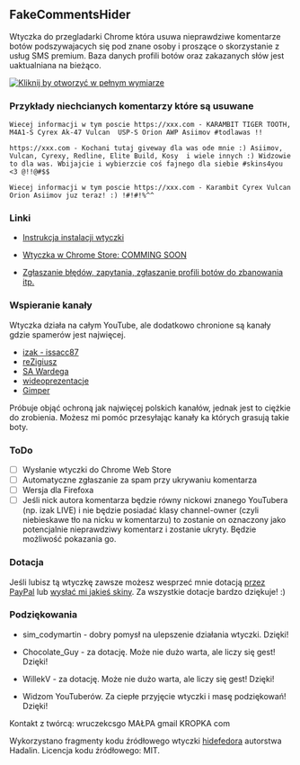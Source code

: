 ## FakeCommentsHider
Wtyczka do przegladarki Chrome która usuwa nieprawdziwe komentarze botów podszywajacych się pod znane osoby i proszące o skorzystanie z usług SMS premium. Baza danych profili botów oraz zakazanych słów jest uaktualniana na bieżąco.

[![Kliknij by otworzyć w pełnym wymiarze](http://i.imgur.com/WjfCyh9.png)](http://i.imgur.com/WjfCyh9.png)

### Przykłady niechcianych komentarzy które są usuwane

```
Wiecej informacji w tym poscie https://xxx.com - KARAMBIT TIGER TOOTH, M4A1-S Cyrex Ak-47 Vulcan  USP-S Orion AWP Asiimov #todlawas !!

https://xxx.com - Kochani tutaj giveway dla was ode mnie :) Asiimov, Vulcan, Cyrexy, Redline, Elite Build, Kosy  i wiele innych :) Widzowie to dla was. Wbijajcie i wybierzcie coś fajnego dla siebie #skins4you <3 @!!@#$$

Wiecej informacji w tym poscie https://xxx.com - Karambit Cyrex Vulcan Orion Asiimov juz teraz! :) !#!#!%^^
```

### Linki

* [Instrukcja instalacji wtyczki](https://github.com/Wruczek/FakeCommentsHider/wiki/Instalacja)

* [Wtyczka w Chrome Store: COMMING SOON](#)

* [Zgłaszanie błędów, zapytania, zgłaszanie profili botów do zbanowania itp.](https://github.com/Wruczek/FakeCommentsHider/issues)

### Wspieranie kanały

Wtyczka działa na całym YouTube, ale dodatkowo chronione są kanały gdzie spamerów jest najwięcej.

 * [izak - issacc87](https://www.youtube.com/user/issacc87)
 * [reZigiusz](https://www.youtube.com/channel/UCLLNPuvRGKxSczJcxlOiMXg)
 * [SA Wardega](https://www.youtube.com/channel/UCdZwMpK-iWqCos46xPscDeg)
 * [wideoprezentacje](https://www.youtube.com/channel/UCViVL2aOkLWKcFVi0_p6u6g)
 * [Gimper](https://www.youtube.com/channel/UCFBH3Bdhgh3_cCToEQsUp6Q)

Próbuje objąć ochroną jak najwięcej polskich kanałów, jednak jest to ciężkie do zrobienia. Możesz mi pomóc przesyłając kanały ka których grasują takie boty.

### ToDo
- [ ] Wysłanie wtyczki do Chrome Web Store
- [ ] Automatyczne zgłaszanie za spam przy ukrywaniu komentarza
- [ ] Wersja dla Firefoxa
- [ ] Jeśli nick autora komentarza będzie równy nickowi znanego YouTubera (np. izak LIVE) i nie będzie posiadać klasy channel-owner (czyli niebieskawe tło na nicku w komentarzu) to zostanie on oznaczony jako potencjalnie nieprawdziwy komentarz i zostanie ukryty. Będzie możliwość pokazania go.

### Dotacja

Jeśli lubisz tą wtyczkę zawsze możesz wesprzeć mnie dotacją [przez PayPal](https://www.paypal.com/cgi-bin/webscr?cmd=_s-xclick&hosted_button_id=9PL5J7ULZQYJQ) lub [wysłać mi jakieś skiny](https://steamcommunity.com/tradeoffer/new/?partner=126623086&token=V3eGov0E). Za wszystkie dotacje bardzo dziękuje! :)

### Podziękowania

- sim_codymartin - dobry pomysł na ulepszenie działania wtyczki. Dzięki!

- Chocolate_Guy - za dotację. Może nie dużo warta, ale liczy się gest! Dzięki!

- WillekV - za dotację. Może nie dużo warta, ale liczy się gest! Dzięki!

- Widzom YouTuberów. Za ciepłe przyjęcie wtyczki i masę podziękowań! Dzięki!

Kontakt z twórcą: wruczekcsgo MAŁPA gmail KROPKA com

Wykorzystano fragmenty kodu źródłowego wtyczki [hidefedora](https://github.com/hadalin/chrome-hidefedora) autorstwa Hadalin.
Licencja kodu źródłowego: MIT.
